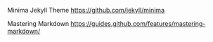 Minima Jekyll Theme https://github.com/jekyll/minima

Mastering Markdown https://guides.github.com/features/mastering-markdown/
